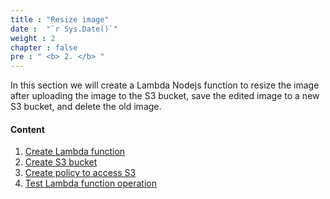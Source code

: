```yaml
---
title : "Resize image"
date :  "`r Sys.Date()`" 
weight : 2 
chapter : false
pre : " <b> 2. </b> "
---
```

In this section we will create a Lambda Nodejs function to resize the image after uploading the image to the S3 bucket, save the edited image to a new S3 bucket, and delete the old image.

#### Content

 1. [Create Lambda function](2-1-create-lambda-function)
 2. [Create S3 bucket](2-2-create-s3-bucket/)
 3. [Create policy to access S3](2-3-create-policy-access-s3/)
 4. [Test Lambda function operation](2-4-test-lambda-function/)